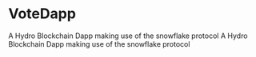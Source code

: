 # VoteDapp
A Hydro Blockchain Dapp making use of the snowflake protocol
A Hydro Blockchain Dapp making use of the snowflake protocol
